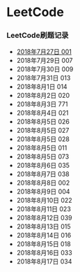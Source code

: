 # LeetCode
### LeetCode刷题记录<br>
* [2018年7月27日    001<br>](https://www.jianshu.com/p/b5b44e9a82ae) 
* 2018年7月29日    007<br>
* 2018年7月30日    009<br>
* 2018年7月31日    013<br>
* 2018年8月1日     014<br>
* 2018年8月2日     020<br>
* 2018年8月3日     771<br>
* 2018年8月4日     021<br>
* 2018年8月5日     026<br>
* 2018年8月5日     027<br>
* 2018年8月5日     028<br>
* 2018年8月5日     011<br>
* 2018年8月5日     073<br>
* 2018年8月6日     035<br>
* 2018年8月7日     038<br>
* 2018年8月8日     002<br>
* 2018年8月9日     004<br>
* 2018年8月10日    022<br>
* 2018年8月11日    023<br>
* 2018年8月12日    039<br>
* 2018年8月13日    015<br>
* 2018年8月14日    016<br>
* 2018年8月15日    018<br>
* 2018年8月16日    033<br>
* 2018年8月17日    034<br>